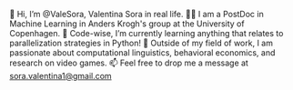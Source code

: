 👋 Hi, I’m @ValeSora, Valentina Sora in real life.
👩‍💻 I am a PostDoc in Machine Learning in Anders Krogh's group at the University of Copenhagen.
🌱 Code-wise, I’m currently learning anything that relates to parallelization strategies in Python!
👀 Outside of my field of work, I am passionate about computational linguistics, behavioral economics, and research on video games.
📫 Feel free to drop me a message at sora.valentina1@gmail.com

<!---
ValeSora/ValeSora is a ✨ special ✨ repository because its `README.md` (this file) appears on your GitHub profile.
You can click the Preview link to take a look at your changes.
--->
